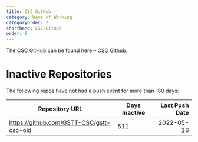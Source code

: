 ```yaml
---
title: CSC GitHub
category: Ways of Working
categoryorder: 2
shorthand: CSC-GitHub
order: 8
---
```


The CSC GitHub can be found here – <a href="https://github.com/GSTT-CSC/">CSC Github</a>.

# Inactive Repositories

The following repos have not had a push event for more than 180 days:

| Repository URL | Days Inactive | Last Push Date |
| --- | --- | ---: |
| https://github.com/GSTT-CSC/gstt-csc-old | 511 | 2022-05-16 |
